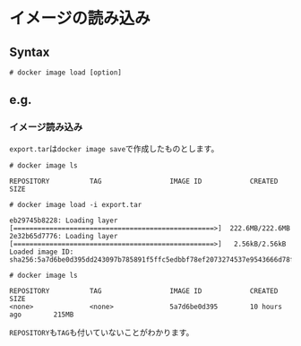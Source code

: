 # イメージの読み込み
## Syntax
```
# docker image load [option]
```
## e.g.
### イメージ読み込み
`export.tar`は`docker image save`で作成したものとします。
```
# docker image ls
```
```
REPOSITORY          TAG                 IMAGE ID            CREATED             SIZE
```
```
# docker image load -i export.tar
```
```
eb29745b8228: Loading layer [==================================================>]  222.6MB/222.6MB
2e32b65d7776: Loading layer [==================================================>]   2.56kB/2.56kB
Loaded image ID: sha256:5a7d6be0d395dd243097b785891f5ffc5edbbf78ef2073274537e9543666d78f
```
```
# docker image ls
```
```
REPOSITORY          TAG                 IMAGE ID            CREATED             SIZE
<none>              <none>              5a7d6be0d395        10 hours ago        215MB
```
`REPOSITORY`も`TAG`も付いていないことがわかります。
